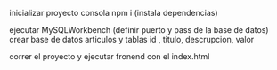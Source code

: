 inicializar proyecto
consola  npm i
(instala dependencias)

ejecutar MySQLWorkbench  (definir puerto y  pass de la base de datos)
crear base de datos articulos y tablas  id , titulo, descrupcion, valor

correr el proyecto y ejecutar fronend con el index.html
